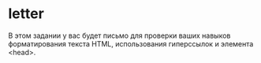 # letter
В этом задании у вас будет письмо для проверки ваших навыков форматирования текста HTML, использования гиперссылок и элемента &lt;head&gt;.

